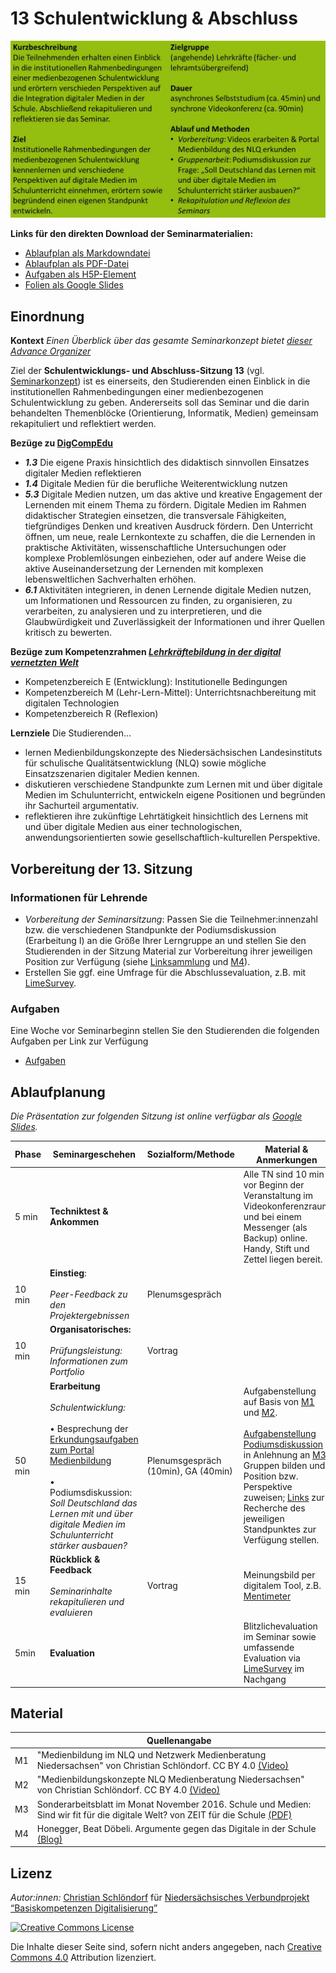 # 13 Schulentwicklung & Abschluss

![](https://raw.githubusercontent.com/Lehrerbildung/Lehrerbildung.github.io/master/GenutzteBilder/Steckbriefe/steckbrief_13.jpg)  

**Links für den direkten Download der Seminarmaterialien:**  
* [Ablaufplan als Markdowndatei](https://raw.githubusercontent.com/Lehrerbildung/BKD-github/main/static/mds/13-SchulEntwicklung.md)    
* [Ablaufplan als PDF-Datei](https://github.com/Lehrerbildung/BKD-github/raw/main/content/PDFs/13-SchulEntwicklung.pdf)  
* [Aufgaben als H5P-Element](https://github.com/Lehrerbildung/BKD-github/raw/main/content/h5pElemente/13-SchulEntwicklung.h5p)  
* [Folien als Google Slides](https://docs.google.com/presentation/d/18J1q5VWBdAj69B7PsixYVD4T7uyD8GadyDYYbryyHEM/edit#slide=id.g9bd8908430_0_0)  



## Einordnung


**Kontext**
*Einen Überblick über das gesamte Seminarkonzept bietet [dieser Advance Organizer](https://lehrerbildung.github.io/3_-seminarkonzept/ueberblick/)*


Ziel der **Schulentwicklungs- und Abschluss-Sitzung 13** (vgl. [Seminarkonzept](https://lehrerbildung.github.io/3_-seminarkonzept/)) ist es einerseits, den Studierenden einen Einblick in die institutionellen Rahmenbedingungen einer medienbezogenen Schulentwicklung zu geben. Andererseits soll das Seminar und die darin behandelten Themenblöcke (Orientierung, Informatik, Medien) gemeinsam rekapituliert und reflektiert werden.


 **Bezüge zu [DigCompEdu](https://ec.europa.eu/jrc/en/digcompedu)**
*  ***1.3*** Die eigene Praxis hinsichtlich des didaktisch sinnvollen Einsatzes digitaler Medien reflektieren
*  ***1.4*** Digitale Medien für die berufliche Weiterentwicklung nutzen
*  ***5.3***  Digitale Medien nutzen, um das aktive und kreative Engagement der Lernenden mit einem Thema zu fördern. Digitale Medien im Rahmen didaktischer Strategien einsetzen, die transversale Fähigkeiten, tiefgründiges Denken und kreativen Ausdruck fördern. Den Unterricht öffnen, um neue, reale Lernkontexte zu schaffen, die die Lernenden in praktische Aktivitäten, wissenschaftliche Untersuchungen oder komplexe Problemlösungen einbeziehen, oder auf andere Weise die aktive Auseinandersetzung der Lernenden mit komplexen lebensweltlichen Sachverhalten erhöhen.
*  ***6.1*** Aktivitäten integrieren, in denen Lernende digitale Medien nutzen, um Informationen und Ressourcen zu finden, zu organisieren, zu verarbeiten, zu analysieren und zu interpretieren, und die Glaubwürdigkeit und Zuverlässigkeit der Informationen und ihrer Quellen kritisch zu bewerten.

**Bezüge zum Kompetenzrahmen *[Lehrkräftebildung in der digital vernetzten Welt](http://www.lehrerbildungsverbund-niedersachsen.de/index.php?s=KompetenzrahmenLehrkraeftebildunginderdigitalvernetztenWelt)***
* Kompetenzbereich E (Entwicklung): Institutionelle Bedingungen
* Kompetenzbereich M (Lehr-Lern-Mittel): Unterrichtsnachbereitung mit digitalen Technologien
* Kompetenzbereich R (Reflexion)

**Lernziele**
Die Studierenden...

* lernen Medienbildungskonzepte des Niedersächsischen Landesinstituts für schulische Qualitätsentwicklung (NLQ) sowie mögliche Einsatzszenarien digitaler Medien kennen.
* diskutieren verschiedene Standpunkte zum Lernen mit und über digitale Medien im Schulunterricht, entwickeln eigene Positionen und begründen ihr Sachurteil argumentativ.
* reflektieren ihre zukünftige Lehrtätigkeit hinsichtlich des Lernens mit und über digitale Medien aus einer technologischen, anwendungsorientierten sowie gesellschaftlich-kulturellen Perspektive.


## Vorbereitung der 13. Sitzung

### Informationen für Lehrende
* *Vorbereitung der Seminarsitzung*: Passen Sie die Teilnehmer:innenzahl bzw. die verschiedenen Standpunkte der Podiumsdiskussion (Erarbeitung I) an die Größe Ihrer Lerngruppe an und stellen Sie den Studierenden in der Sitzung Material zur Vorbereitung ihrer jeweiligen Position zur Verfügung (siehe [Linksammlung](https://pad.gwdg.de/okXvInBHTn-PyUtQ2TCyHw) und [M4](http://mehrals0und1.ch/Argumente)).
* Erstellen Sie ggf. eine Umfrage für die Abschlussevaluation, z.B. mit [LimeSurvey](https://www.limesurvey.org/de/).


### Aufgaben
Eine Woche vor Seminarbeginn stellen Sie den Studierenden die folgenden  Aufgaben per Link zur Verfügung

* [Aufgaben](https://lehrerbildung.github.io/5_aufgaben/session13_aufgaben_h5p/)


## Ablaufplanung

*Die Präsentation zur folgenden Sitzung ist online verfügbar als [Google Slides](https://docs.google.com/presentation/d/18J1q5VWBdAj69B7PsixYVD4T7uyD8GadyDYYbryyHEM/edit?usp=sharing).*

| Phase | Seminargeschehen | Sozialform/Methode | Material & Anmerkungen |
| -------- | -------- | -------- | -------- |
| 5 min |  **Techniktest & Ankommen** |  |	Alle TN sind 10 min vor Beginn der Veranstaltung im Videokonferenzraum und bei einem Messenger (als Backup) online. Handy, Stift und Zettel liegen bereit.  |
| 10 min | **Einstieg**: <br></br>  *Peer-Feedback zu den Projektergebnissen* |Plenumsgespräch | |
| 10 min | **Organisatorisches:** <br></br> *Prüfungsleistung: Informationen zum Portfolio* |Vortrag|
| 50 min | **Erarbeitung** <br></br> *Schulentwicklung:* <br></br> • Besprechung der [Erkundungsaufgaben zum Portal Medienbildung](https://lehrerbildung.github.io/5_aufgaben/session13_aufgaben_h5p/) <br></br> • Podiumsdiskussion: *Soll Deutschland das Lernen mit und über digitale Medien im Schulunterricht stärker ausbauen?* | Plenumsgespräch (10min), GA (40min) | Aufgabenstellung auf Basis von [M1](https://www.youtube.com/watch?v=cFN8i4rkWzI) und [M2](https://www.youtube.com/watch?v=iJjjLplz9E4). <br></br> [Aufgabenstellung Podiumsdiskussion](https://docs.google.com/presentation/d/18J1q5VWBdAj69B7PsixYVD4T7uyD8GadyDYYbryyHEM/edit#slide=id.ge225b7716c_0_13) in Anlehnung an [M3](https://www.telekom-stiftung.de/sites/default/files/zfds_1116_medienkonzept.pdf);<br> Gruppen bilden und Position bzw. Perspektive zuweisen; [Links](https://pad.gwdg.de/okXvInBHTn-PyUtQ2TCyHw?both) zur Recherche des jeweiligen Standpunktes zur Verfügung stellen. |
| 15 min | **Rückblick & Feedback**<br></br> *Seminarinhalte rekapitulieren und evaluieren* | Vortrag  | Meinungsbild per digitalem Tool, z.B. [Mentimeter](https://www.mentimeter.com/)  |
| 5min | **Evaluation**  |  | Blitzlichevaluation im Seminar sowie umfassende Evaluation via [LimeSurvey](https://www.limesurvey.org/de/) im Nachgang|




## Material
|  | Quellenangabe |
| -------- | -------- |
| M1     | "Medienbildung im NLQ und Netzwerk Medienberatung Niedersachsen" von Christian Schlöndorf. CC BY 4.0 [(Video)](https://www.youtube.com/watch?v=cFN8i4rkWzI)|
|M2| "Medienbildungskonzepte NLQ Medienberatung Niedersachsen" von Christian Schlöndorf. CC BY 4.0 [(Video)](https://www.youtube.com/watch?v=iJjjLplz9E4)
|M3| Sonderarbeitsblatt im Monat November 2016. Schule und Medien: Sind wir fit für die digitale Welt? von ZEIT für die Schule [(PDF)](https://www.telekom-stiftung.de/sites/default/files/zfds_1116_medienkonzept.pdf) |
| M4 | Honegger, Beat Döbeli. Argumente gegen das Digitale in der Schule [(Blog)](http://mehrals0und1.ch/Argumente) |




## Lizenz
*Autor:innen:* [Christian Schlöndorf](https://twitter.com/schloendorf?ref_src=twsrc%5Egoogle%7Ctwcamp%5Eserp%7Ctwgr%5Eauthor)  für [Niedersächsisches Verbundprojekt “Basiskompetenzen Digitalisierung”](http://www.lehrerbildungsverbund-niedersachsen.de/index.php?s=ProjektBasiskompetenzenDigitalisierung)


<a rel="license" href="http://creativecommons.org/licenses/by/4.0/"><img alt="Creative Commons License" style="border-width:0" src="https://i.creativecommons.org/l/by/4.0/88x31.png" /></a><br/><p>Die Inhalte dieser Seite sind, sofern nicht anders angegeben, nach <a rel="license" href="http://creativecommons.org/licenses/by/4.0/">Creative Commons 4.0</a> Attribution lizenziert.</p>
